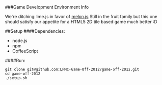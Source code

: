###Game Development Environment Info

We're ditching lime.js in favor of [melon.js](http://melonjs.org)
Still in the fruit family but this one should satisfy our appetite for a HTML5 2D tile based game much better :D

##Setup
####Dependencies:
   * node.js
   * npm
   * CoffeeScript

####Run:
```
git clone git@github.com:LPMC-Game-Off-2012/game-off-2012.git
cd game-off-2012
./setup.sh
```
